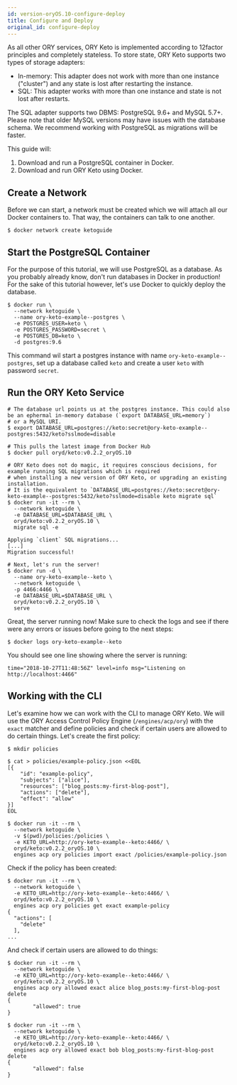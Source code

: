 ```yaml
---
id: version-oryOS.10-configure-deploy
title: Configure and Deploy
original_id: configure-deploy
---
```


As all other ORY services, ORY Keto is implemented according to 12factor principles and completely stateless. To store
state, ORY Keto supports two types of storage adapters:

* In-memory: This adapter does not work with more than one instance ("cluster") and any state is lost after restarting the instance.
* SQL: This adapter works with more than one instance and state is not lost after restarts.

The SQL adapter supports two DBMS: PostgreSQL 9.6+ and MySQL 5.7+. Please note that
older MySQL versions may have issues with the database schema. We recommend working with PostgreSQL as migrations will be
faster.

This guide will:

1. Download and run a PostgreSQL container in Docker.
2. Download and run ORY Keto using Docker.

## Create a Network

Before we can start, a network must be created which we will attach all our Docker containers to. That way, the containers
can talk to one another.

```
$ docker network create ketoguide
```

## Start the PostgreSQL Container

For the purpose of this tutorial, we will use PostgreSQL as a database. As you probably already know, don't run databases in Docker in production!
For the sake of this tutorial however, let's use Docker to quickly deploy the database.

```
$ docker run \
  --network ketoguide \
  --name ory-keto-example--postgres \
  -e POSTGRES_USER=keto \
  -e POSTGRES_PASSWORD=secret \
  -e POSTGRES_DB=keto \
  -d postgres:9.6
```

This command wil start a postgres instance with name `ory-keto-example--postgres`, set up a database called `keto`
and create a user `keto` with password `secret`.

## Run the ORY Keto Service

```
# The database url points us at the postgres instance. This could also be an ephermal in-memory database (`export DATABASE_URL=memory`)
# or a MySQL URI.
$ export DATABASE_URL=postgres://keto:secret@ory-keto-example--postgres:5432/keto?sslmode=disable

# This pulls the latest image from Docker Hub
$ docker pull oryd/keto:v0.2.2_oryOS.10

# ORY Keto does not do magic, it requires conscious decisions, for example running SQL migrations which is required
# when installing a new version of ORY Keto, or upgrading an existing installation.
# It is the equivalent to `DATABASE_URL=postgres://keto:secret@ory-keto-example--postgres:5432/keto?sslmode=disable keto migrate sql`
$ docker run -it --rm \
  --network ketoguide \
  -e DATABASE_URL=$DATABASE_URL \
  oryd/keto:v0.2.2_oryOS.10 \
  migrate sql -e

Applying `client` SQL migrations...
[...]
Migration successful!

# Next, let's run the server!
$ docker run -d \
  --name ory-keto-example--keto \
  --network ketoguide \
  -p 4466:4466 \
  -e DATABASE_URL=$DATABASE_URL \
  oryd/keto:v0.2.2_oryOS.10 \
  serve
```

Great, the server running now! Make sure to check the logs and see if there were
any errors or issues before going to the next steps:

```
$ docker logs ory-keto-example--keto
```

You should see one line showing where the server is running:

```
time="2018-10-27T11:48:56Z" level=info msg="Listening on http://localhost:4466"
```

## Working with the CLI

Let's examine how we can work with the CLI to manage ORY Keto. We will use the ORY Access Control Policy Engine (`/engines/acp/ory`)
with the `exact` matcher and define policies and check if certain users are allowed to do certain things. Let's create
the first policy:

```
$ mkdir policies

$ cat > policies/example-policy.json <<EOL
[{
    "id": "example-policy",
    "subjects": ["alice"],
    "resources": ["blog_posts:my-first-blog-post"],
    "actions": ["delete"],
    "effect": "allow"
}]
EOL

$ docker run -it --rm \
  --network ketoguide \
  -v $(pwd)/policies:/policies \
  -e KETO_URL=http://ory-keto-example--keto:4466/ \
  oryd/keto:v0.2.2_oryOS.10 \
  engines acp ory policies import exact /policies/example-policy.json
```

Check if the policy has been created:

```
$ docker run -it --rm \
  --network ketoguide \
  -e KETO_URL=http://ory-keto-example--keto:4466/ \
  oryd/keto:v0.2.2_oryOS.10 \
  engines acp ory policies get exact example-policy
{
  "actions": [
    "delete"
  ],
...
```

And check if certain users are allowed to do things:

```
$ docker run -it --rm \
  --network ketoguide \
  -e KETO_URL=http://ory-keto-example--keto:4466/ \
  oryd/keto:v0.2.2_oryOS.10 \
  engines acp ory allowed exact alice blog_posts:my-first-blog-post delete
{
        "allowed": true
}

$ docker run -it --rm \
  --network ketoguide \
  -e KETO_URL=http://ory-keto-example--keto:4466/ \
  oryd/keto:v0.2.2_oryOS.10 \
  engines acp ory allowed exact bob blog_posts:my-first-blog-post delete
{
        "allowed": false
}
```
